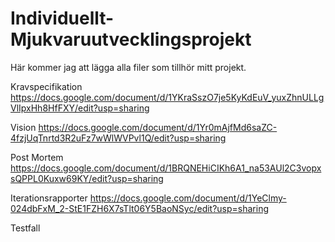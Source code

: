 Individuellt-Mjukvaruutvecklingsprojekt
=======================================
Här kommer jag att lägga alla filer som tillhör mitt projekt.

Kravspecifikation
https://docs.google.com/document/d/1YKraSszO7je5KyKdEuV_yuxZhnULLgVlIpxHh8HfFXY/edit?usp=sharing

Vision
https://docs.google.com/document/d/1Yr0mAjfMd6saZC-4fzjUqTnrtd3R2uFz7wWlWVPvl1Q/edit?usp=sharing

Post Mortem
https://docs.google.com/document/d/1BRQNEHiCIKh6A1_na53AUl2C3vopxsQPPL0Kuxw69KY/edit?usp=sharing

Iterationsrapporter
https://docs.google.com/document/d/1YeClmy-024dbFxM_2-StE1FZH6X7sTlt06Y5BaoNSyc/edit?usp=sharing

Testfall
